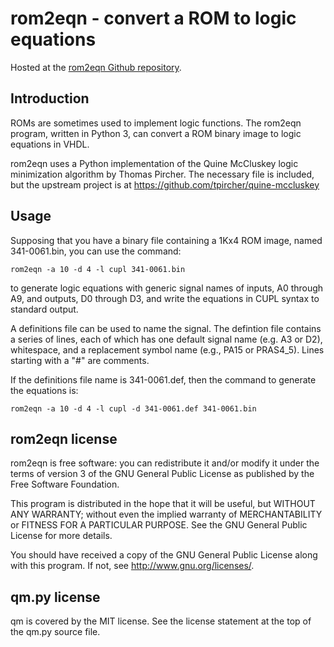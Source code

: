# rom2eqn - convert a ROM to logic equations

Hosted at the
[rom2eqn Github repository](https://github.com/brouhaha/rom2eqn/).

## Introduction

ROMs are sometimes used to implement logic functions. The rom2eqn program,
written in Python 3, can convert a ROM binary image to logic equations in
VHDL.

rom2eqn uses a Python implementation of the Quine McCluskey logic
minimization algorithm by Thomas Pircher. The necessary file is included,
but the upstream project is at https://github.com/tpircher/quine-mccluskey

## Usage

Supposing that you have a binary file containing a 1Kx4 ROM image, named
341-0061.bin, you can use the command:

    rom2eqn -a 10 -d 4 -l cupl 341-0061.bin

to generate logic equations with generic signal names of inputs, A0 through A9,
and outputs, D0 through D3, and write the equations in CUPL syntax to standard
output.

A definitions file can be used to name the signal. The defintion file contains
a series of lines, each of which has one default signal name (e.g. A3 or D2),
whitespace, and a replacement symbol name (e.g., PA15 or PRAS4_5). Lines starting
with a "#" are comments.

If the definitions file name is 341-0061.def, then the command to generate the
equations is:

    rom2eqn -a 10 -d 4 -l cupl -d 341-0061.def 341-0061.bin

## rom2eqn license

rom2eqn is free software: you can redistribute it and/or modify it
under the terms of version 3 of the GNU General Public License as
published by the Free Software Foundation.

This program is distributed in the hope that it will be useful, but
WITHOUT ANY WARRANTY; without even the implied warranty of
MERCHANTABILITY or FITNESS FOR A PARTICULAR PURPOSE. See the GNU
General Public License for more details.

You should have received a copy of the GNU General Public License
along with this program. If not, see http://www.gnu.org/licenses/.

## qm.py license

qm is covered by the MIT license. See the license statement at the
top of the qm.py source file.


